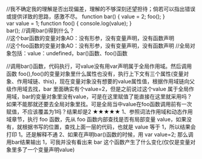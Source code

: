//我不确定我的理解是否出现偏差，理解的不够深刻还望担待；倘若可以指出错误或提供详致的思路，感激不尽。
function bar() {
    value = 2;
    foo();
}  
var value = 1;
function foo() {
    console.log(value);
}      
bar();    //调用bar()得到什么？                                          
//这个bar函数的变量对象AO：没有形参，没有变量声明，没有函数声明                                               
//这个foo函数的变量对象AO：没有形参，没有变量声明，没有函数声明
//全局对象包括：value：undefined，bar()函数、foo()函数

//调用bar()函数，代码执行，可value没有用var声明属于全局作用域。然后调用函数 foo(),foo()的变量对象里什么属性也没有，执行上下文有三个属性(变量对象、作用域链、this)，现在变量对象没有想要的value属性值，根据作用域链向父级作用域去找，bar 里面确实有个value=2，但是之前说过这个value 属于全局作用域，bar的变量对象里没有value，可是在这里赋值了能直接在这里就采用吗？如果不能那就还要去全局对象里找。可是全局当中value在foo函数调用前有一次赋值，不应该覆盖为1吗？结果却是2
★★★★★
1、参照词法作用域和动态作用域章节，执行 foo 函数，先从 foo 函数内部查找是否有局部变量 value，如果没有，就根据书写的位置，查找上面一层的代码，也就是 value 等于 1，所以结果会打印 1。还是解释不通
2、如果在声明bar()函数的时候，用 var value=2; 那么调用bar结果输出 1，可我并没有看出来 bar 这个函数产生了什么变化(仅仅是变量对象里多了一个变量声明value)